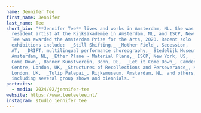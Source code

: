 ```yaml
---
name: Jennifer Tee
first_name: Jennifer
last_name: Tee
short_bio: "**Jennifer Tee** lives and works in Amsterdam, NL. She was a
  resident artist at the Rijksakademie in Amsterdam, NL, and ISCP, New York, US.
  Tee was awarded the Amsterdam Prize for the Arts, 2020. Recent solo
  exhibitions include:  _Still Shifting,_ _Mother Field_, Secession,
  AT,  _DRIFT, multilingual performance choreography,_ Stedelijk Museum
  Amsterdam, NL, _Ether Plane ~ Material Plane,_ ISCP, New York, US,  _Let it
  Come Down_, Bonner Kunstverein, Bonn, DE,  _Let it Come Down_, Camden Arts
  Centre, London, UK, _Structures of Recollections and Perseverance_, Kunstraum,
  London, UK,  _Tulip Palepai_, Rijksmuseum, Amsterdam, NL, and others,
  including several group shows and biennials. "
portraits:
  - media: 2024/02/jennifer-tee
website: https://www.teeteetee.nl/
instagram: studio_jennifer_tee
---
```

